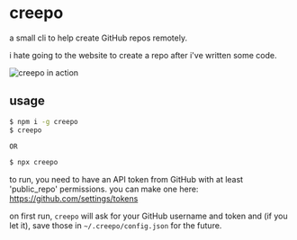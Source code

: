 # creepo

a small cli to help create GitHub repos remotely.

i hate going to the website to create a repo after i've written some code.

![creepo in action](https://cldup.com/w0PROnR3Qt.png)

## usage

```bash
$ npm i -g creepo
$ creepo

OR

$ npx creepo
```

to run, you need to have an API token from GitHub with at least 'public_repo' permissions. you can make one here: https://github.com/settings/tokens

on first run, `creepo` will ask for your GitHub username and token and (if you let it), save those in `~/.creepo/config.json` for the future.


